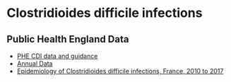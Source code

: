 # Clostridioides difficile infections
## Public Health England Data

* [PHE CDI data and guidance](https://www.gov.uk/government/collections/clostridium-difficile-guidance-data-and-analysis)
* [Annual Data](https://www.gov.uk/government/statistics/clostridium-difficile-infection-annual-data)
* [Epidemiology of Clostridioides difficile infections, France, 2010 to 2017](https://www.eurosurveillance.org/content/10.2807/1560-7917.ES.2019.24.35.1800638)

